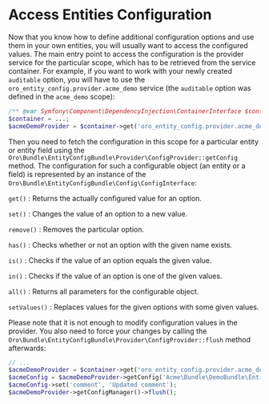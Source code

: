<a id="book-entities-config-annotation"></a>

<a id="book-entities-config-field-annotation"></a>

# Access Entities Configuration

Now that you know how to define additional configuration options and use them in your own
entities, you will usually want to access the configured values. The main entry point to access the
configuration is the provider service for the particular scope, which has to be retrieved from the
service container. For example, if you want to work with your newly created `auditable` option,
you will have to use the `oro_entity_config.provider.acme_demo` service (the `auditable` option
was defined in the `acme_demo` scope):

```php
/** @var Symfony\Component\DependencyInjection\ContainerInterface $container */
$container = ...;
$acmeDemoProvider = $container->get('oro_entity_config.provider.acme_demo');
```

Then you need to fetch the configuration in this scope for a particular entity or entity field
using the `Oro\Bundle\EntityConfigBundle\Provider\ConfigProvider::getConfig` method. The
configuration for such a configurable object (an entity or a field) is represented by an instance
of the `Oro\Bundle\EntityConfigBundle\Config\ConfigInterface`:

`get()`
: Returns the actually configured value for an option.

`set()`
: Changes the value of an option to a new value.

`remove()`
: Removes the particular option.

`has()`
: Checks whether or not an option with the given name exists.

`is()`
: Checks if the value of an option equals the given value.

`in()`
: Checks if the value of an option is one of the given values.

`all()`
: Returns all parameters for the configurable object.

`setValues()`
: Replaces values for the given options with some given values.

Please note that it is not enough to modify configuration values in the provider. You also need to
force your changes by calling the `Oro\Bundle\EntityConfigBundle\Provider\ConfigProvider::flush`
method afterwards:

```php
// ...
$acmeDemoProvider = $container->get('oro_entity_config.provider.acme_demo');
$acmeConfig = $acmeDemoProvider->getConfig('Acme\Bundle\DemoBundle\Entity\Document');
$acmeConfig->set('comment', 'Updated comment');
$acmeDemoProvider->getConfigManager()->flush();
```

<!-- Frontend -->
